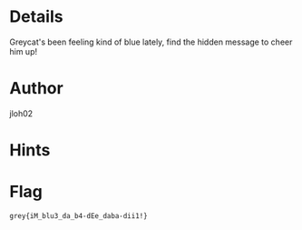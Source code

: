 # Details
Greycat's been feeling kind of blue lately, find the hidden message to cheer him up!

# Author

jloh02

# Hints


# Flag

`grey{iM_blu3_da_b4-dEe_daba-dii1!}`
